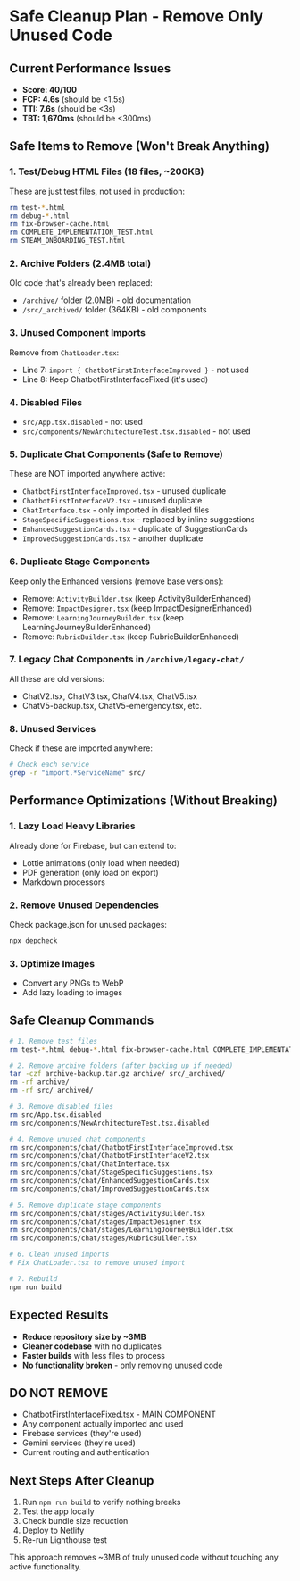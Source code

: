 # Safe Cleanup Plan - Remove Only Unused Code

## Current Performance Issues
- **Score: 40/100** 
- **FCP: 4.6s** (should be <1.5s)
- **TTI: 7.6s** (should be <3s)
- **TBT: 1,670ms** (should be <300ms)

## Safe Items to Remove (Won't Break Anything)

### 1. Test/Debug HTML Files (18 files, ~200KB)
These are just test files, not used in production:
```bash
rm test-*.html
rm debug-*.html
rm fix-browser-cache.html
rm COMPLETE_IMPLEMENTATION_TEST.html
rm STEAM_ONBOARDING_TEST.html
```

### 2. Archive Folders (2.4MB total)
Old code that's already been replaced:
- `/archive/` folder (2.0MB) - old documentation
- `/src/_archived/` folder (364KB) - old components

### 3. Unused Component Imports
Remove from `ChatLoader.tsx`:
- Line 7: `import { ChatbotFirstInterfaceImproved }` - not used
- Line 8: Keep ChatbotFirstInterfaceFixed (it's used)

### 4. Disabled Files
- `src/App.tsx.disabled` - not used
- `src/components/NewArchitectureTest.tsx.disabled` - not used

### 5. Duplicate Chat Components (Safe to Remove)
These are NOT imported anywhere active:
- `ChatbotFirstInterfaceImproved.tsx` - unused duplicate
- `ChatbotFirstInterfaceV2.tsx` - unused duplicate
- `ChatInterface.tsx` - only imported in disabled files
- `StageSpecificSuggestions.tsx` - replaced by inline suggestions
- `EnhancedSuggestionCards.tsx` - duplicate of SuggestionCards
- `ImprovedSuggestionCards.tsx` - another duplicate

### 6. Duplicate Stage Components
Keep only the Enhanced versions (remove base versions):
- Remove: `ActivityBuilder.tsx` (keep ActivityBuilderEnhanced)
- Remove: `ImpactDesigner.tsx` (keep ImpactDesignerEnhanced)
- Remove: `LearningJourneyBuilder.tsx` (keep LearningJourneyBuilderEnhanced)
- Remove: `RubricBuilder.tsx` (keep RubricBuilderEnhanced)

### 7. Legacy Chat Components in `/archive/legacy-chat/`
All these are old versions:
- ChatV2.tsx, ChatV3.tsx, ChatV4.tsx, ChatV5.tsx
- ChatV5-backup.tsx, ChatV5-emergency.tsx, etc.

### 8. Unused Services
Check if these are imported anywhere:
```bash
# Check each service
grep -r "import.*ServiceName" src/
```

## Performance Optimizations (Without Breaking)

### 1. Lazy Load Heavy Libraries
Already done for Firebase, but can extend to:
- Lottie animations (only load when needed)
- PDF generation (only load on export)
- Markdown processors

### 2. Remove Unused Dependencies
Check package.json for unused packages:
```bash
npx depcheck
```

### 3. Optimize Images
- Convert any PNGs to WebP
- Add lazy loading to images

## Safe Cleanup Commands

```bash
# 1. Remove test files
rm test-*.html debug-*.html fix-browser-cache.html COMPLETE_IMPLEMENTATION_TEST.html STEAM_ONBOARDING_TEST.html

# 2. Remove archive folders (after backing up if needed)
tar -czf archive-backup.tar.gz archive/ src/_archived/
rm -rf archive/
rm -rf src/_archived/

# 3. Remove disabled files
rm src/App.tsx.disabled
rm src/components/NewArchitectureTest.tsx.disabled

# 4. Remove unused chat components
rm src/components/chat/ChatbotFirstInterfaceImproved.tsx
rm src/components/chat/ChatbotFirstInterfaceV2.tsx
rm src/components/chat/ChatInterface.tsx
rm src/components/chat/StageSpecificSuggestions.tsx
rm src/components/chat/EnhancedSuggestionCards.tsx
rm src/components/chat/ImprovedSuggestionCards.tsx

# 5. Remove duplicate stage components
rm src/components/chat/stages/ActivityBuilder.tsx
rm src/components/chat/stages/ImpactDesigner.tsx
rm src/components/chat/stages/LearningJourneyBuilder.tsx
rm src/components/chat/stages/RubricBuilder.tsx

# 6. Clean unused imports
# Fix ChatLoader.tsx to remove unused import

# 7. Rebuild
npm run build
```

## Expected Results
- **Reduce repository size by ~3MB**
- **Cleaner codebase** with no duplicates
- **Faster builds** with less files to process
- **No functionality broken** - only removing unused code

## DO NOT REMOVE
- ChatbotFirstInterfaceFixed.tsx - MAIN COMPONENT
- Any component actually imported and used
- Firebase services (they're used)
- Gemini services (they're used)
- Current routing and authentication

## Next Steps After Cleanup
1. Run `npm run build` to verify nothing breaks
2. Test the app locally
3. Check bundle size reduction
4. Deploy to Netlify
5. Re-run Lighthouse test

This approach removes ~3MB of truly unused code without touching any active functionality.